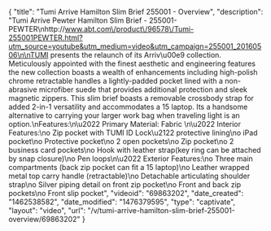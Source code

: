 {
    "title": "Tumi Arrive Hamilton Slim Brief 255001 - Overview",
    "description": "Tumi Arrive Pewter Hamilton Slim Brief - 255001-PEWTER\nhttp:\/\/www.abt.com\/product\/96578\/Tumi-255001PEWTER.html?utm_source=youtube&utm_medium=video&utm_campaign=255001_20160506\n\nTUMI presents the relaunch of its Arriv\u00e9 collection. Meticulously appointed with the finest aesthetic and engineering features the new collection boasts a wealth of enhancements including high-polish chrome retractable handles a lightly-padded pocket lined with a non-abrasive microfiber suede that provides additional protection and sleek magnetic zippers. This slim brief boasts a removable crossbody strap for added 2-in-1 versatility and accommodates a 15 laptop. Its a handsome alternative to carrying your larger work bag when traveling light is an option.\nFeatures:\n\u2022 Primary Material: Fabric \n\u2022 Interior Features:\no Zip pocket with TUMI ID Lock\u2122 protective lining\no iPad pocket\no Protective pocket\no 2 open pockets\no Zip pocket\no 2 business card pockets\no Hook with leather strap(key ring can be attached by snap closure)\no Pen loops\n\u2022 Exterior Features:\no Three main compartments (back zip pocket can fit a 15 laptop)\no Leather wrapped metal top carry handle (retractable)\no Detachable articulating shoulder strap\no Silver piping detail on front zip pocket\no Front and back zip pockets\no Front slip pocket",
    "videoid": "69863202",
    "date_created": "1462538582",
    "date_modified": "1476379595",
    "type": "captivate",
    "layout": "video",
    "url": "\/v\/tumi-arrive-hamilton-slim-brief-255001-overview\/69863202"
}